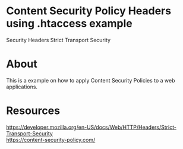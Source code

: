 # Content Security Policy Headers using .htaccess example
Security Headers  Strict Transport Security

# About
This is a example on how to apply Content Security Policies to a web applications.

# Resources
https://developer.mozilla.org/en-US/docs/Web/HTTP/Headers/Strict-Transport-Security <br>
https://content-security-policy.com/
